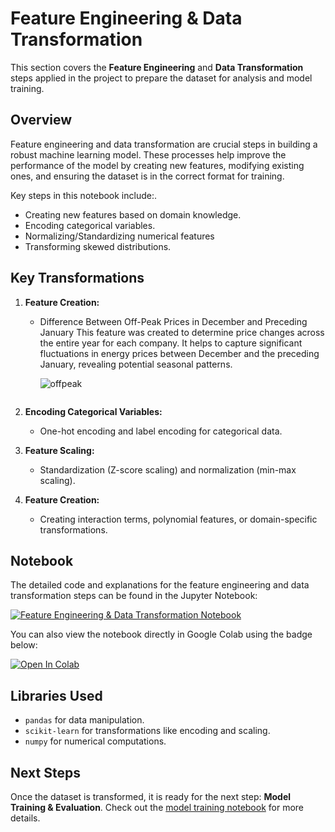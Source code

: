 # Feature Engineering & Data Transformation

This section covers the **Feature Engineering** and **Data Transformation** steps applied in the project to prepare the dataset for analysis and model training.

## Overview

Feature engineering and data transformation are crucial steps in building a robust machine learning model. These processes help improve the performance of the model by creating new features, modifying existing ones, and ensuring the dataset is in the correct format for training.

Key steps in this notebook include:.
- Creating new features based on domain knowledge.
- Encoding categorical variables.
- Normalizing/Standardizing numerical features
- Transforming skewed distributions.

## Key Transformations
1. **Feature Creation:**
   - Difference Between Off-Peak Prices in December and Preceding January
     This feature was created to determine price changes across the entire year for each company. It helps to capture significant fluctuations in energy prices between December and the        preceding January, revealing potential seasonal patterns.

     ![offpeak](assets/)

     ```python
     
   
2. **Encoding Categorical Variables:**
   - One-hot encoding and label encoding for categorical data.
   
3. **Feature Scaling:**
   - Standardization (Z-score scaling) and normalization (min-max scaling).
   
4. **Feature Creation:**
   - Creating interaction terms, polynomial features, or domain-specific transformations.

## Notebook

The detailed code and explanations for the feature engineering and data transformation steps can be found in the Jupyter Notebook:

[![Feature Engineering & Data Transformation Notebook](https://img.shields.io/badge/Notebook-Feature_Engineering-blue)](./link_to_your_notebook.ipynb)

You can also view the notebook directly in Google Colab using the badge below:

[![Open In Colab](https://colab.research.google.com/assets/colab-badge.svg)](https://colab.research.google.com/github/your_repo_link/your_notebook.ipynb)

## Libraries Used
- `pandas` for data manipulation.
- `scikit-learn` for transformations like encoding and scaling.
- `numpy` for numerical computations.

## Next Steps
Once the dataset is transformed, it is ready for the next step: **Model Training & Evaluation**. Check out the [model training notebook](./link_to_model_training_notebook.ipynb) for more details.

